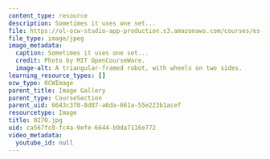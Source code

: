 ```yaml
---
content_type: resource
description: Sometimes it uses one set...
file: https://ol-ocw-studio-app-production.s3.amazonaws.com/courses/es-293-lego-robotics-spring-2007/ca567fc8fc4a9efe6644b9da7116e772_0270.jpg
file_type: image/jpeg
image_metadata:
  caption: Sometimes it uses one set...
  credit: Photo by MIT OpenCourseWare.
  image-alt: A triangular-framed robot, with wheels on two sides.
learning_resource_types: []
ocw_type: OCWImage
parent_title: Image Gallery
parent_type: CourseSection
parent_uid: 6643c3f8-8d87-a6da-661a-55e223b1acef
resourcetype: Image
title: 0270.jpg
uid: ca567fc8-fc4a-9efe-6644-b9da7116e772
video_metadata:
  youtube_id: null
---
```

